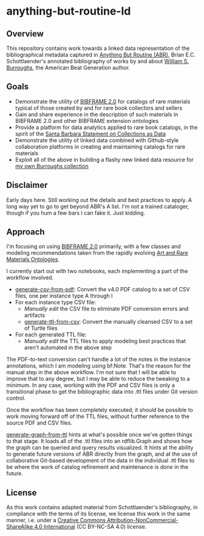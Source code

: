 # anything-but-routine-ld

## Overview

This repository contains work towards a linked data representation of
the bibliographical metadata captured in [Anything But Routine (ABR)](http://escholarship.org/uc/item/0xj4d6bm),
Brian E.C. Schottlaender's annotated bibliography of works by and about [William S. Burroughs](https://en.wikipedia.org/wiki/William_S._Burroughs), the American Beat Generation
author.

## Goals

- Demonstrate the utility of [BIBFRAME 2.0](http://www.loc.gov/bibframe/docs/index.html) for catalogs of rare materials typical of those created by and for rare book collectors and sellers
- Gain and share experience in the description of such materials in BIBFRAME 2.0 and other BIBFRAME extension ontologies
- Provide a platform for data analytics applied to rare book catalogs, in the spirit of the [Santa Barbara Statement on Collections as Data](https://collectionsasdata.github.io/statement/)
- Demonstrate the utility of linked data combined with Github-style collaboration platforms in creating and maintaining catalogs for rare materials
- Exploit all of the above in building a flashy new linked data resource for [my own Burroughs collection](http://bradleypallen.org/wsb-catalog)

## Disclaimer

Early days here. Still working out the details and best practices to apply. A long way yet to go to get beyond ABR's A list. I'm not a trained cataloger, though if you hum a few bars I can fake it. Just kidding.

## Approach

I'm focusing on using [BIBFRAME 2.0](http://www.loc.gov/bibframe/docs/index.html) primarily, with a few classes and modeling recommendations taken from the rapidly evolving [Art and Rare Materials Ontologies](https://github.com/LD4P/arm).

I currently start out with two notebooks, each implementing a part of the workflow involved.

- [generate-csv-from-pdf](https://github.com/bradleypallen/schottlaender-db/blob/master/generate-csv-from-pdf.ipynb): Convert the v4.0 PDF catalog to a set of CSV files, one per instance type A through I
- For each instance type CSV file:
    - *Manually edit* the CSV file to eliminate PDF conversion errors and artifacts
    - [generate-ttl-from-csv](https://github.com/bradleypallen/schottlaender-db/blob/master/generate-ttl-from-csv.ipynb): Convert the manually cleansed CSV to a set of Turtle files
- For each generated TTL file:
    - *Manually edit* the TTL files to apply modeling best practices that aren't automated in the above step

The PDF-to-text conversion can't handle a lot of the notes in the instance annotations, which I am modeling using bf:Note. That's the reason for the manual step in the above workflow. I'm not sure that I will be able to improve that to any degree, but I may be able to reduce the tweaking to a minimum. In any case, working with the PDF and CSV files is only a transitional phase to get the bibliographic data into .ttl files under Git version control.

Once the workflow has been completely executed, it should be possible to work moving forward off of the TTL files, without further reference to the source PDF and CSV files.

[generate-graph-from-ttl](https://github.com/bradleypallen/schottlaender-db/blob/master/generate-graph-from-ttl.ipynb) hints at what's possible once we've gotten things to that stage. It loads all of the .ttl files into an rdflib.Graph and shows how the graph can be queried and query results visualized. It hints at the ability to generate future versions of ABR directly from the graph, and at the use of collaborative Git-based development of the data in the individual .ttl files to be where the work of catalog refinement and maintenance is done in the future.

## License

As this work contains adapted material from Schottlaender's
bibliography, in compliance with the terms of its license, we license
this work in the same manner, i.e. under a [Creative Commons
Attribution-NonCommercial-ShareAlike 4.0
International](https://creativecommons.org/licenses/by-nc-sa/4.0/legalcode)
(CC BY-NC-SA 4.0) license.
